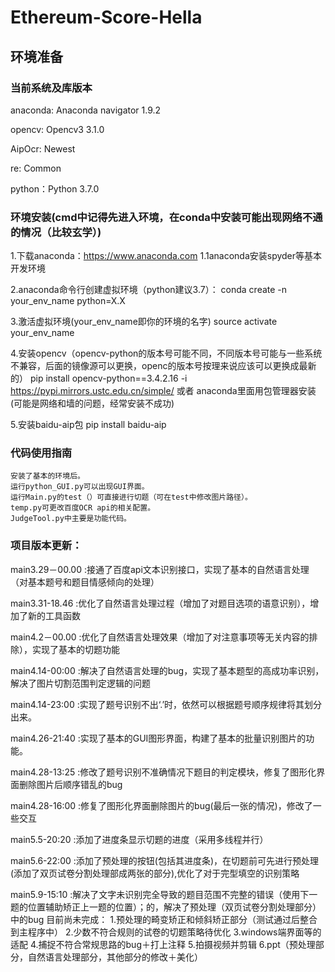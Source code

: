 # Ethereum-Score-Hella

## 环境准备

### 当前系统及库版本

anaconda: Anaconda navigator 1.9.2

opencv: Opencv3 3.1.0

AipOcr: Newest

re: Common

python：Python 3.7.0

### 环境安装(cmd中记得先进入环境，在conda中安装可能出现网络不通的情况（比较玄学）)
1.下载anaconda：https://www.anaconda.com
1.1anaconda安装spyder等基本开发环境

2.anaconda命令行创建虚拟环境（python建议3.7）：
conda create -n your_env_name python=X.X 

3.激活虚拟环境(your_env_name即你的环境的名字)
source activate your_env_name

4.安装opencv（opencv-python的版本号可能不同，不同版本号可能与一些系统不兼容，后面的镜像源可以更换，openc的版本号按理来说应该可以更换成最新的）
pip install opencv-python==3.4.2.16 -i https://pypi.mirrors.ustc.edu.cn/simple/
或者
anaconda里面用包管理器安装(可能是网络和墙的问题，经常安装不成功)

5.安装baidu-aip包
pip install baidu-aip

### 代码使用指南
	安装了基本的环境后。
	运行python_GUI.py可以出现GUI界面。
	运行Main.py的test（）可直接进行切题（可在test中修改图片路径）。
	temp.py可更改百度OCR api的相关配置。
	JudgeTool.py中主要是功能代码。


### 项目版本更新：
main3.29－00.00 :接通了百度api文本识别接口，实现了基本的自然语言处理（对基本题号和题目情感倾向的处理）

main3.31-18.46 :优化了自然语言处理过程（增加了对题目选项的语意识别），增加了新的工具函数

main4.2－00.00 :优化了自然语言处理效果（增加了对注意事项等无关内容的排除），实现了基本的切题功能

main4.14-00:00 :解决了自然语言处理的bug，实现了基本题型的高成功率识别，解决了图片切割范围判定逻辑的问题

main4.14-23:00 :实现了题号识别不出‘.’时，依然可以根据题号顺序规律将其划分出来。

main4.26-21:40 :实现了基本的GUI图形界面，构建了基本的批量识别图片的功能。

main4.28-13:25 :修改了题号识别不准确情况下题目的判定模块，修复了图形化界面删除图片后顺序错乱的bug

main4.28-16:00 :修复了图形化界面删除图片的bug(最后一张的情况)，修改了一些交互

main5.5-20:20 :添加了进度条显示切题的进度（采用多线程并行）

main5.6-22:00 :添加了预处理的按钮(包括其进度条)，在切题前可先进行预处理(添加了双页试卷分割处理部成两张的部分),优化了对于完型填空的识别策略

main5.9-15:10 :解决了文字未识别完全导致的题目范围不完整的错误（使用下一题的位置辅助矫正上一题的位置）；的，解决了预处理（双页试卷分割处理部分）中的bug
目前尚未完成：
1.预处理的畸变矫正和倾斜矫正部分（测试通过后整合到主程序中）
2.少数不符合规则的试卷的切题策略待优化 
3.windows端界面等的适配
4.捕捉不符合常规思路的bug＋打上注释
5.拍摄视频并剪辑
6.ppt（预处理部分，自然语言处理部分，其他部分的修改＋美化）


